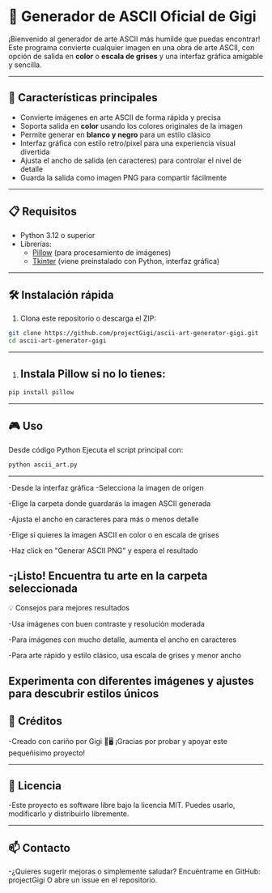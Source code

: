 # 🎨 Generador de ASCII Oficial de Gigi

¡Bienvenido al generador de arte ASCII más humilde que puedas encontrar!  
Este programa convierte cualquier imagen en una obra de arte ASCII, con opción de salida en **color** o **escala de grises** y una interfaz gráfica amigable y sencilla.

---

## 🚀 Características principales

- Convierte imágenes en arte ASCII de forma rápida y precisa  
- Soporta salida en **color** usando los colores originales de la imagen  
- Permite generar en **blanco y negro** para un estilo clásico  
- Interfaz gráfica con estilo retro/pixel para una experiencia visual divertida  
- Ajusta el ancho de salida (en caracteres) para controlar el nivel de detalle  
- Guarda la salida como imagen PNG para compartir fácilmente

---

## 📋 Requisitos

- Python 3.12 o superior  
- Librerías:  
  - [Pillow](https://python-pillow.org/) (para procesamiento de imágenes)  
  - [Tkinter](https://docs.python.org/3/library/tkinter.html) (viene preinstalado con Python, interfaz gráfica)  

---

## 🛠️ Instalación rápida

1. Clona este repositorio o descarga el ZIP:

```bash
git clone https://github.com/projectGigi/ascii-art-generator-gigi.git
cd ascii-art-generator-gigi
```
---
1. Instala Pillow si no lo tienes:
   ---
```bash
pip install pillow
```
---
🎮 Uso
---
Desde código Python
Ejecuta el script principal con:
```bash
python ascii_art.py
```
---
-Desde la interfaz gráfica
-Selecciona la imagen de origen

-Elige la carpeta donde guardarás la imagen ASCII generada

-Ajusta el ancho en caracteres para más o menos detalle

-Elige si quieres la imagen ASCII en color o en escala de grises

-Haz click en "Generar ASCII PNG" y espera el resultado

-¡Listo! Encuentra tu arte en la carpeta seleccionada
---
💡 Consejos para mejores resultados

-Usa imágenes con buen contraste y resolución moderada

-Para imágenes con mucho detalle, aumenta el ancho en caracteres

-Para arte rápido y estilo clásico, usa escala de grises y menor ancho

Experimenta con diferentes imágenes y ajustes para descubrir estilos únicos
---
📝 Créditos
---
-Creado con cariño por Gigi 🎨🖥️
¡Gracias por probar y apoyar este pequeñisimo proyecto!

---
📄 Licencia
---
-Este proyecto es software libre bajo la licencia MIT.
Puedes usarlo, modificarlo y distribuirlo libremente.

---
📫 Contacto
---
-¿Quieres sugerir mejoras o simplemente saludar?
Encuéntrame en GitHub: projectGigi
O abre un issue en el repositorio.
